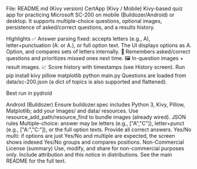 File: README.md (Kivy version)
CertApp (Kivy / Mobile)
Kivy-based quiz app for practicing Microsoft SC-200 on mobile (Buildozer/Android) or desktop. It supports multiple-choice questions, optional images, persistence of asked/correct questions, and a results history.

Highlights
✅ Answer parsing fixed: accepts letters (e.g., A), letter+punctuation (A: or A.), or full option text. The UI displays options as A. Option, and compares sets of letters internally.
🧠 Remembers asked/correct questions and prioritizes missed ones next time.
🖼️ In-question images + result images.
📈 Score history with timestamps (see History screen).
Run
pip install kivy pillow matplotlib
python main.py
Questions are loaded from data/sc-200.json (a dict of topics is also supported and flattened).

Best run in pydroid

Android (Buildozer)
Ensure buildozer.spec includes Python 3, Kivy, Pillow, Matplotlib; add your Images/ and data/ resources.
Use resource_add_path/resource_find to bundle images (already wired).
JSON rules
Multiple-choice: answer may be letters (e.g., ["A","C"]), letter+punct (e.g., ["A:","C:"]), or the full option texts. Provide all correct answers.
Yes/No multi: if options are just Yes/No and multiple are expected, the screen shows indexed Yes/No groups and compares positions.
Non-Commercial License (summary)
Use, modify, and share for non-commercial purposes only. Include attribution and this notice in distributions. See the main README for the full text.
